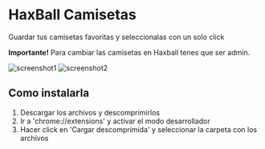 # HaxBall Camisetas
Guardar tus camisetas favoritas y seleccionalas con un solo click

**Importante!** Para cambiar las camisetas en Haxball tenes que ser admin.

![screenshot1](https://github.com/FedericoBarberon/Haxball-Camisetas/assets/66987826/b30f6064-f07a-4ee4-b768-a4fd56294f1e)
![screenshot2](https://github.com/FedericoBarberon/Haxball-Camisetas/assets/66987826/83758dc8-fe49-4a19-a80f-3b6970e5b455)

## Como instalarla
1. Descargar los archivos y descomprimirlos
2. Ir a 'chrome://extensions' y activar el modo desarrollador
3. Hacer click en 'Cargar descomprimida' y seleccionar la carpeta con los archivos
